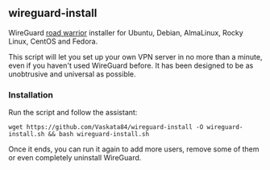 ## wireguard-install
WireGuard [road warrior](http://en.wikipedia.org/wiki/Road_warrior_%28computing%29) installer for Ubuntu, Debian, AlmaLinux, Rocky Linux, CentOS and Fedora.

This script will let you set up your own VPN server in no more than a minute, even if you haven't used WireGuard before. It has been designed to be as unobtrusive and universal as possible.

### Installation
Run the script and follow the assistant:

`wget https://github.com/Vaskata84/wireguard-install -O wireguard-install.sh && bash wireguard-install.sh`

Once it ends, you can run it again to add more users, remove some of them or even completely uninstall WireGuard.
